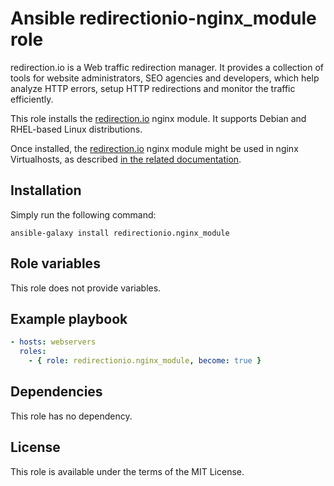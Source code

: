 # Ansible redirectionio-nginx_module role

redirection.io is a Web traffic redirection manager. It provides a collection of tools for website administrators, SEO agencies and developers, which help analyze HTTP errors, setup HTTP redirections and monitor the traffic efficiently.

This role installs the [redirection.io](https://redirection.io/) nginx module. It supports Debian and RHEL-based Linux distributions.

Once installed, the [redirection.io](https://redirection.io/) nginx module might be used in nginx Virtualhosts, as
described [in the related documentation](https://redirection.io/documentation/developer-documentation/nginx-module).

## Installation

Simply run the following command:

```
ansible-galaxy install redirectionio.nginx_module
```

## Role variables

This role does not provide variables.

## Example playbook

```yml
- hosts: webservers
  roles:
    - { role: redirectionio.nginx_module, become: true }
```

## Dependencies

This role has no dependency.

## License

This role is available under the terms of the MIT License.
